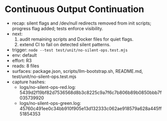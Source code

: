 # Continuous Output Continuation
- recap: silent flags and /dev/null redirects removed from init scripts; progress flag added; tests enforce visibility.
- next:
  1. audit remaining scripts and Docker files for quiet flags.
  2. extend CI to fail on detected silent patterns.
- trigger: `node --test test/unit/no-silent-ops.test.mjs`
- env: default
- effort: R3
- reads: 8 files
- surfaces: package.json, scripts/llm-bootstrap.sh, README.md, test/unit/no-silent-ops.test.mjs
- capture hashes:
  - logs/no-silent-ops-red.log: 5439d2f19bf82d7536568d8b3c8225c9a7f6c7b806b89b0850bbb7f035739920
  - logs/no-silent-ops-green.log: 45760c491ee0c34bb910f905e13d132333c062ae918579a628a445ff51854353
